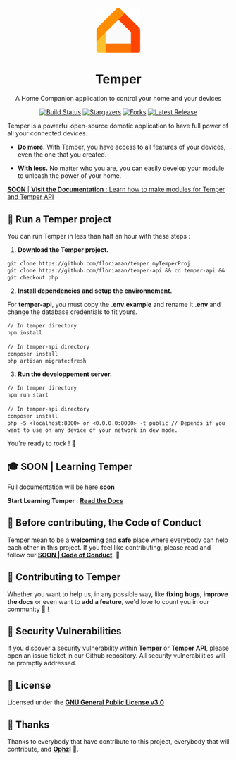<p align="center">
  <a href="https://github.com/floriaaan/temper">
    <img alt="Temper" src="public/assets/icon/favicon.png" width="100" />
  </a>
</p>
<h1 align="center">Temper</h1>

<p align="center">
  A Home Companion application to control your home and your devices
</p>
<p align="center">
  <a href="https://github.com/floriaaan/temper"><img src="https://badgen.net/github/status/floriaaan/temper" alt="Build Status"></a>
  <a href="https://github.com/floriaaan/temper"><img src="https://badgen.net/github/stars/floriaaan/temper" alt="Stargazers"></a>
  <a href="https://github.com/floriaaan/temper"><img src="https://badgen.net/github/forks/floriaaan/temper" alt="Forks"></a>
  <a href="https://github.com/floriaaan/temper"><img src="https://badgen.net/github/release/floriaaan/temper/releases" alt="Latest Release"></a>
</p>

Temper is a powerful open-source domotic application to have full power of all your connected devices.

- **Do more.** With Temper, you have access to all features of your devices, even the one that you created.

- **With less.** No matter who you are, you can easily develop your module to unleash the power of your home.

[**SOON** | **Visit the Documentation** : Learn how to make modules for Temper and Temper API ](https://floriaaan.github.io)

## 🚀 Run a Temper project

You can run Temper in less than half an hour with these steps :

1. **Download the Temper project.**

```
git clone https://github.com/floriaaan/temper myTemperProj
git clone https://github.com/floriaaan/temper-api && cd temper-api && git checkout php
```

2. **Install dependencies and setup the environnement.**

For **temper-api**, you must copy the **.env.example** and rename it **.env** and change the database credentials to fit yours.

```
// In temper directory
npm install

// In temper-api directory
composer install
php artisan migrate:fresh
```

3. **Run the developpement server.**

```
// In temper directory
npm run start

// In temper-api directory
composer install
php -S <localhost:8000> or <0.0.0.0:8000> -t public // Depends if you want to use on any device of your network in dev mode. 
```

You're ready to rock ! 🎉

## 🎓 SOON | Learning Temper

Full documentation will be here **soon**

**Start Learning Temper** : [**Read the Docs**](https://floriaaan.github.io)

## 📕 Before contributing, the Code of Conduct

Temper mean to be a **welcoming** and **safe** place where everybody can help each other in this project. If you feel like contributing, please read and follow our [**SOON | Code of Conduct**](). 🤗

## 🤝 Contributing to Temper

Whether you want to help us, in any possible way, like **fixing bugs**, **improve the docs** or even want to **add a feature**, we'd love to count you in our community 💪 ! 

## 🔐 Security Vulnerabilities

If you discover a security vulnerability within **Temper** or **Temper API**, please open an issue ticket in our Github repository. All security vulnerabilities will be promptly addressed.

## :memo: License

Licensed under the [**GNU General Public License v3.0**](./LICENSE)
  
## 💞 Thanks 

Thanks to everybody that have contribute to this project, everybody that will contribute, and [**Ophzl**](https://github.com/ophzl) 💖.
